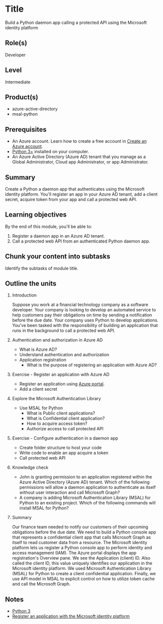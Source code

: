 # Title

Build a Python daemon app calling a protected API using the Microsoft identity platform

## Role(s)

Developer

## Level

Intermediate

## Product(s)

- azure-active-directory
- msal-python

## Prerequisites

- An Azure account. Learn how to create a free account in [Create an Azure account](/learn/modules/create-an-azure-account).
- [Python 3+](https://www.python.org/downloads/) installed on your computer.
- An Azure Active Directory (Azure AD) tenant that you manage as a Global Administrator, Cloud app Administrator, or app Administrator.

## Summary

Create a Python a daemon app that authenticates using the Microsoft identity platform. You'll register an app in your Azure AD tenant, add a client secret, acquire token from your app and call a protected web API.

## Learning objectives

By the end of this module, you'll be able to:

1. Register a daemon app in an Azure AD tenant.
1. Call a protected web API from an authenticated Python daemon app.

## Chunk your content into subtasks

Identify the subtasks of module title.

## Outline the units

1. Introduction

   Suppose you work at a financial technology company as a software developer. Your company is looking to develop an automated service to help customers pay their obligations on time by sending a notification before the due date. Your company uses Python to develop applications. You've been tasked with the responsibility of building an application that runs in the background to call a protected web API.

2. Authentication and authorization in Azure AD

   - What is Azure AD?
   - Understand authentication and authorization
   - Application registration
     - What is the purpose of registering an application with Azure AD?

3. Exercise - Register an application with Azure AD

   - Register an application using <a href="https://portal.azure.com/" target="_blank">Azure portal</a>.
   - Add a client secret

4. Explore the Microsoft Authentication Library

   - Use MSAL for Python
     - What is Public client applications?
     - What is Confidential client application?
     - How to acquire access token?
     - Authorize access to call protected API

5. Exercise - Configure authentication in a daemon app
   - Create folder structure to host your code
   - Write code to enable an app acquire a token
   - Call protected web API

6. Knowledge check

   - John is granting permission to an application registered within the Azure Active Directory (Azure AD) tenant. Which of the following permissions will allow a daemon application to authenticate as itself without user interaction and call Microsoft Graph?
   - A company is adding Microsoft Authentication Library (MSAL) for Python to an existing project. Which of the following commands will install MSAL for Python?

7. Summary

   Our finance team needed to notify our customers of their upcoming obligations before the due date. We need to build a Python console app that represents a confidential client app that calls Microsoft Graph as itself to read customer data from a resource. The Microsoft identity platform lets us register a Python console app to perform identity and access management (IAM). The Azure portal displays the app registration's Overview pane. We see the Application (client) ID. Also called the client ID, this value uniquely identifies our application in the Microsoft identity platform. We used Microsoft Authentication Library (MSAL) for Python to create a client confidential application. Finally, we use API model in MSAL to explicit control on how to utilize token cache and call the Microsoft Graph.

## Notes

- [Python 3](https://www.python.org/download/releases/3.0/)
- [Register an application with the Microsoft identity platform](https://docs.microsoft.com/azure/active-directory/develop/quickstart-register-app)
